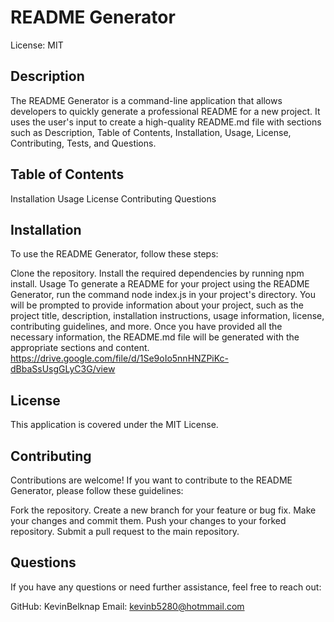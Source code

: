 # README Generator
License: MIT

## Description
The README Generator is a command-line application that allows developers to quickly generate a professional README for a new project. It uses the user's input to create a high-quality README.md file with sections such as Description, Table of Contents, Installation, Usage, License, Contributing, Tests, and Questions.

## Table of Contents
Installation
Usage
License
Contributing
Questions
## Installation
To use the README Generator, follow these steps:

Clone the repository.
Install the required dependencies by running npm install.
Usage
To generate a README for your project using the README Generator, run the command node index.js in your project's directory. You will be prompted to provide information about your project, such as the project title, description, installation instructions, usage information, license, contributing guidelines, and more. Once you have provided all the necessary information, the README.md file will be generated with the appropriate sections and content. https://drive.google.com/file/d/1Se9oIo5nnHNZPiKc-dBbaSsUsgGLyC3G/view

##  License
This application is covered under the MIT License.

## Contributing
Contributions are welcome! If you want to contribute to the README Generator, please follow these guidelines:

Fork the repository.
Create a new branch for your feature or bug fix.
Make your changes and commit them.
Push your changes to your forked repository.
Submit a pull request to the main repository.
## Questions
If you have any questions or need further assistance, feel free to reach out:

GitHub: KevinBelknap
Email: kevinb5280@hotmmail.com
